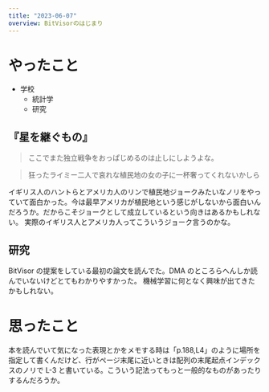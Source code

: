 ```yaml
---
title: "2023-06-07"
overview: BitVisorのはじまり
---
```


# やったこと

- 学校
  - 統計学
  - 研究

## 『星を継ぐもの』

> ここでまた独立戦争をおっぱじめるのは止しにしようよな。

> 狂ったライミー二人で哀れな植民地の女の子に一杯奢ってくれないかしら

イギリス人のハントらとアメリカ人のリンで植民地ジョークみたいなノリをやっていて面白かった。今は最早アメリカが植民地という感じがしないから面白いんだろうか。だからこそジョークとして成立しているという向きはあるかもしれない。
実際のイギリス人とアメリカ人ってこういうジョーク言うのかな。

## 研究

BitVisor の提案をしている最初の論文を読んでた。DMA のところらへんしか読んでいないけどとてもわかりやすかった。
機械学習に何となく興味が出てきたかもしれない。

# 思ったこと

本を読んでいて気になった表現とかをメモする時は「p.188,L4」のように場所を指定して書くんだけど、行がページ末尾に近いときは配列の末尾起点インデックスのノリで L-3 と書いている。こういう記法ってもっと一般的なものがあったりするんだろうか。
